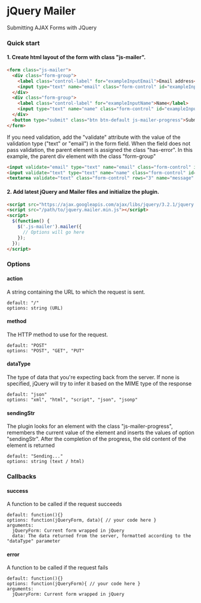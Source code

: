 # jQuery Mailer
Submitting AJAX Forms with JQuery
### Quick start
#### 1. Create html layout of the form with class "js-mailer".
```html
<form class="js-mailer">
  <div class="form-group">
    <label class="control-label" for="exampleInputEmail">Email address</label>
    <input type="text" name="email" class="form-control" id="exampleInputEmail" placeholder="Email">
  </div>
  <div class="form-group">
    <label class="control-label" for="exampleInputName">Name</label>
    <input type="text" name="name" class="form-control" id="exampleInputName" placeholder="Name">
  </div>
  <button type="submit" class="btn btn-default js-mailer-progress">Submit</button>
</form>
```
If you need validation, add the "validate" attribute with the value of the validation type ("text" or "email") in the form field. When the field does not pass validation, the parent element is assigned the class "has-error". In this example, the parent div element with the class "form-group"
```html
<input validate="email" type="text" name="email" class="form-control" id="exampleInputEmail" placeholder="Email">
<input validate="text" type="text" name="name" class="form-control" id="exampleInputName" placeholder="Name">
<textarea validate="text" class="form-control" rows="3" name="message" id="exampleInputMsg" placeholder="Message"></textarea>
```
#### 2. Add latest jQuery and Mailer files and initialize the plugin.
```html
<script src="https://ajax.googleapis.com/ajax/libs/jquery/3.2.1/jquery.min.js"></script>
<script src="/path/to/jquery.mailer.min.js"></script>
<script>
  $(function() {
    $('.js-mailer').mailer({
      // Options will go here
    });
  });
</script>
```
### Options
#### action
A string containing the URL to which the request is sent.
```
default: "/"
options: string (URL)
```
#### method
The HTTP method to use for the request.
```
default: "POST"
options: "POST", "GET", "PUT"
```
#### dataType
The type of data that you're expecting back from the server. If none is specified, jQuery will try to infer it based on the MIME type of the response
```
default: "json"
options: "xml", "html", "script", "json", "jsonp"
```
#### sendingStr
The plugin looks for an element with the class "js-mailer-progress", remembers the current value of the element and inserts the values of option "sendingStr". After the completion of the progress, the old content of the element is returned
```
default: "Sending..."
options: string (text / html)
```
### Callbacks
#### success
A function to be called if the request succeeds
```
default: function(){}
options: function(jQueryForm, data){ // your code here }
arguments:
  jQueryForm: Current form wrapped in jQuery
  data: The data returned from the server, formatted according to the "dataType" parameter
```
#### error
A function to be called if the request fails
```
default: function(){}
options: function(jQueryForm){ // your code here }
arguments:
  jQueryForm: Current form wrapped in jQuery
```
